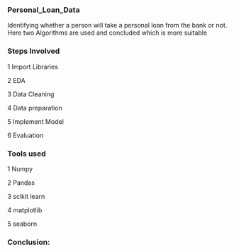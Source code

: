 ### Personal_Loan_Data
Identifying whether a person will take a personal loan from the bank or not. Here two Algorithms are used and concluded which is more suitable

### Steps Involved

1 Import Libraries

2 EDA

3 Data Cleaning

4 Data preparation

5 Implement Model

6 Evaluation

### Tools used

1 Numpy

2 Pandas

3 scikit learn

4 matplotlib

5 seaborn

### Conclusion:

